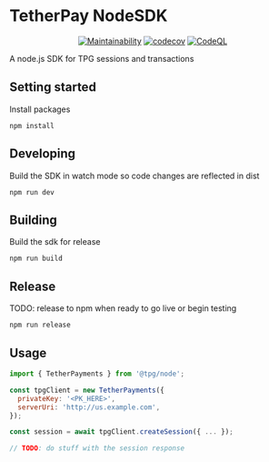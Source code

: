 # TetherPay NodeSDK

<div align="center">

[![Maintainability](https://api.codeclimate.com/v1/badges/611da423f8c28e7cfb17/maintainability)](https://codeclimate.com/repos/6724edbfd7b7a10752552963/maintainability)
[![codecov](https://codecov.io/gh/Tether-Payments/sdk-node/graph/badge.svg?token=R0BWFG45QS)](https://codecov.io/gh/Tether-Payments/sdk-node)
[![CodeQL](https://github.com/Tether-Payments/tetherpay-node/actions/workflows/github-code-scanning/codeql/badge.svg)](https://github.com/Tether-Payments/tetherpay-node/actions/workflows/github-code-scanning/codeql)


</div>

A node.js SDK for TPG sessions and transactions

## Setting started
Install packages
```
npm install
```

## Developing
Build the SDK in watch mode so code changes are reflected in dist
```
npm run dev
```

## Building
Build the sdk for release
```
npm run build
```

## Release
TODO: release to npm when ready to go live or begin testing
```
npm run release
```

## Usage
```js
import { TetherPayments } from '@tpg/node';

const tpgClient = new TetherPayments({
  privateKey: '<PK_HERE>',
  serverUri: 'http://us.example.com',
});

const session = await tpgClient.createSession({ ... });

// TODO: do stuff with the session response

```
